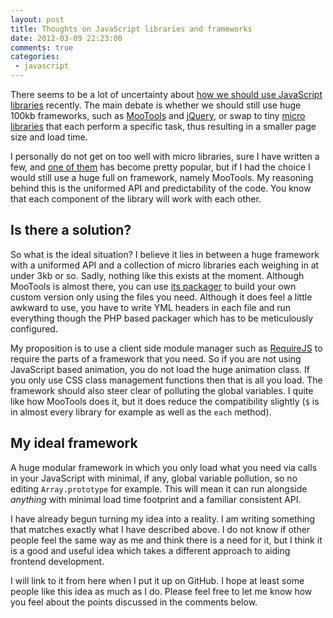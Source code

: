 ```yaml
---
layout: post
title: Thoughts on JavaScript libraries and frameworks
date: 2012-03-09 22:23:00
comments: true
categories:
 - javascript
---
```


There seems to be a lot of uncertainty about [how we should use JavaScript libraries](http://addyosmani.com/blog/prosconsmicroframeworks/) recently. The main debate is whether we should still use huge 100kb frameworks, such as [MooTools](http://mootools.net/) and [jQuery](http://jquery.com/), or swap to tiny [micro libraries](http://microjs.com/) that each perform a specific task, thus resulting in a smaller page size and load time.

I personally do not get on too well with micro libraries, sure I have written a few, and [one of them](https://github.com/Wolfy87/EventEmitter) has become pretty popular, but if I had the choice I would still use a huge full on framework, namely MooTools. My reasoning behind this is the uniformed API and predictability of the code. You know that each component of the library will work with each other.

<!-- more -->

## Is there a solution?

So what is the ideal situation? I believe it lies in between a huge framework with a uniformed API and a collection of micro libraries each weighing in at under 3kb or so. Sadly, nothing like this exists at the moment. Although MooTools is almost there, you can use [its packager](https://github.com/kamicane/packager) to build your own custom version only using the files you need. Although it does feel a little awkward to use, you have to write YML headers in each file and run everything though the PHP based packager which has to be meticulously configured.

My proposition is to use a client side module manager such as [RequireJS](http://requirejs.org/) to require the parts of a framework that you need. So if you are not using JavaScript based animation, you do not load the huge animation class. If you only use CSS class management functions then that is all you load. The framework should also steer clear of polluting the global variables. I quite like how MooTools does it, but it does reduce the compatibility slightly (`$` is in almost every library for example as well as the `each` method).

## My ideal framework

A huge modular framework in which you only load what you need via calls in your JavaScript with minimal, if any, global variable pollution, so no editing `Array.prototype` for example. This will mean it can run alongside *anything* with minimal load time footprint and a familiar consistent API.

I have already begun turning my idea into a reality. I am writing something that matches exactly what I have described above. I do not know if other people feel the same way as me and think there is a need for it, but I think it is a good and useful idea which takes a different approach to aiding frontend development.

I will link to it from here when I put it up on GitHub. I hope at least some people like this idea as much as I do. Please feel free to let me know how you feel about the points discussed in the comments below.